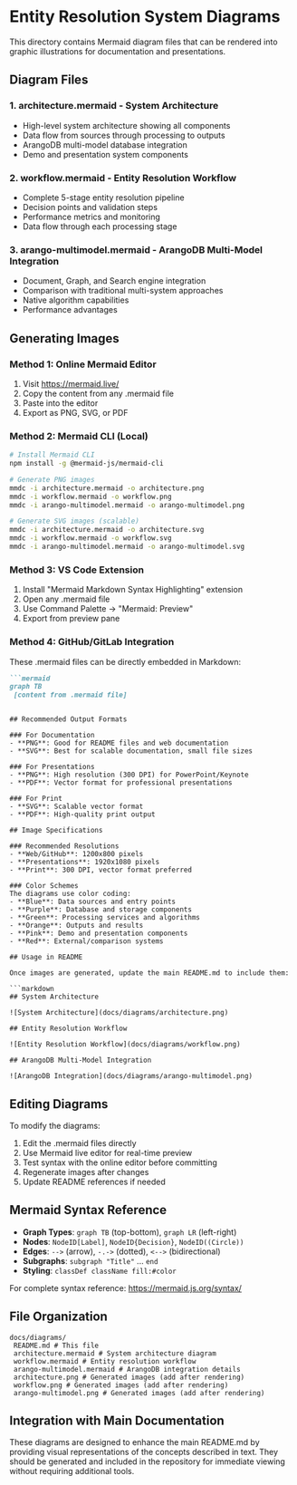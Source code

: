 # Entity Resolution System Diagrams

This directory contains Mermaid diagram files that can be rendered into graphic illustrations for documentation and presentations.

## Diagram Files

### 1. **architecture.mermaid** - System Architecture
- High-level system architecture showing all components
- Data flow from sources through processing to outputs
- ArangoDB multi-model database integration
- Demo and presentation system components

### 2. **workflow.mermaid** - Entity Resolution Workflow
- Complete 5-stage entity resolution pipeline
- Decision points and validation steps
- Performance metrics and monitoring
- Data flow through each processing stage

### 3. **arango-multimodel.mermaid** - ArangoDB Multi-Model Integration
- Document, Graph, and Search engine integration
- Comparison with traditional multi-system approaches
- Native algorithm capabilities
- Performance advantages

## Generating Images

### Method 1: Online Mermaid Editor
1. Visit https://mermaid.live/
2. Copy the content from any .mermaid file
3. Paste into the editor
4. Export as PNG, SVG, or PDF

### Method 2: Mermaid CLI (Local)
```bash
# Install Mermaid CLI
npm install -g @mermaid-js/mermaid-cli

# Generate PNG images
mmdc -i architecture.mermaid -o architecture.png
mmdc -i workflow.mermaid -o workflow.png
mmdc -i arango-multimodel.mermaid -o arango-multimodel.png

# Generate SVG images (scalable)
mmdc -i architecture.mermaid -o architecture.svg
mmdc -i workflow.mermaid -o workflow.svg
mmdc -i arango-multimodel.mermaid -o arango-multimodel.svg
```

### Method 3: VS Code Extension
1. Install "Mermaid Markdown Syntax Highlighting" extension
2. Open any .mermaid file
3. Use Command Palette -> "Mermaid: Preview"
4. Export from preview pane

### Method 4: GitHub/GitLab Integration
These .mermaid files can be directly embedded in Markdown:

```markdown
```mermaid
graph TB
 [content from .mermaid file]
```
```

## Recommended Output Formats

### For Documentation
- **PNG**: Good for README files and web documentation
- **SVG**: Best for scalable documentation, small file sizes

### For Presentations
- **PNG**: High resolution (300 DPI) for PowerPoint/Keynote
- **PDF**: Vector format for professional presentations

### For Print
- **SVG**: Scalable vector format
- **PDF**: High-quality print output

## Image Specifications

### Recommended Resolutions
- **Web/GitHub**: 1200x800 pixels
- **Presentations**: 1920x1080 pixels
- **Print**: 300 DPI, vector format preferred

### Color Schemes
The diagrams use color coding:
- **Blue**: Data sources and entry points
- **Purple**: Database and storage components
- **Green**: Processing services and algorithms
- **Orange**: Outputs and results
- **Pink**: Demo and presentation components
- **Red**: External/comparison systems

## Usage in README

Once images are generated, update the main README.md to include them:

```markdown
## System Architecture

![System Architecture](docs/diagrams/architecture.png)

## Entity Resolution Workflow

![Entity Resolution Workflow](docs/diagrams/workflow.png)

## ArangoDB Multi-Model Integration

![ArangoDB Integration](docs/diagrams/arango-multimodel.png)
```

## Editing Diagrams

To modify the diagrams:

1. Edit the .mermaid files directly
2. Use Mermaid live editor for real-time preview
3. Test syntax with the online editor before committing
4. Regenerate images after changes
5. Update README references if needed

## Mermaid Syntax Reference

- **Graph Types**: `graph TB` (top-bottom), `graph LR` (left-right)
- **Nodes**: `NodeID[Label]`, `NodeID{Decision}`, `NodeID((Circle))`
- **Edges**: `-->` (arrow), `-.->` (dotted), `<-->` (bidirectional)
- **Subgraphs**: `subgraph "Title"` ... `end`
- **Styling**: `classDef className fill:#color`

For complete syntax reference: https://mermaid.js.org/syntax/

## File Organization

```
docs/diagrams/
 README.md # This file
 architecture.mermaid # System architecture diagram
 workflow.mermaid # Entity resolution workflow
 arango-multimodel.mermaid # ArangoDB integration details
 architecture.png # Generated images (add after rendering)
 workflow.png # Generated images (add after rendering)
 arango-multimodel.png # Generated images (add after rendering)
```

## Integration with Main Documentation

These diagrams are designed to enhance the main README.md by providing visual representations of the concepts described in text. They should be generated and included in the repository for immediate viewing without requiring additional tools.
